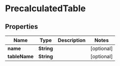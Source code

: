 
# PrecalculatedTable

## Properties
Name | Type | Description | Notes
------------ | ------------- | ------------- | -------------
**name** | **String** |  |  [optional]
**tableName** | **String** |  |  [optional]



